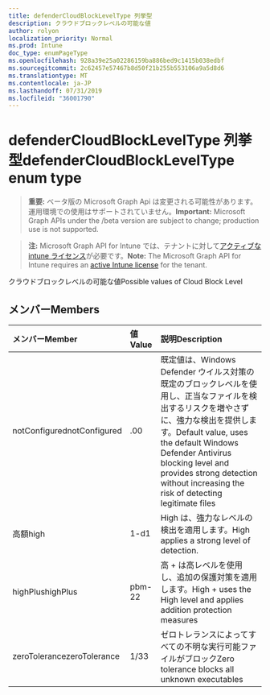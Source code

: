 ```yaml
---
title: defenderCloudBlockLevelType 列挙型
description: クラウドブロックレベルの可能な値
author: rolyon
localization_priority: Normal
ms.prod: Intune
doc_type: enumPageType
ms.openlocfilehash: 928a39e25a02286159ba886bed9c1415b038edbf
ms.sourcegitcommit: 2c62457e57467b8d50f21b255b553106a9a5d8d6
ms.translationtype: MT
ms.contentlocale: ja-JP
ms.lasthandoff: 07/31/2019
ms.locfileid: "36001790"
---
```

# <a name="defendercloudblockleveltype-enum-type"></a><span data-ttu-id="007c3-103">defenderCloudBlockLevelType 列挙型</span><span class="sxs-lookup"><span data-stu-id="007c3-103">defenderCloudBlockLevelType enum type</span></span>

> <span data-ttu-id="007c3-104">**重要:** ベータ版の Microsoft Graph Api は変更される可能性があります。運用環境での使用はサポートされていません。</span><span class="sxs-lookup"><span data-stu-id="007c3-104">**Important:** Microsoft Graph APIs under the /beta version are subject to change; production use is not supported.</span></span>

> <span data-ttu-id="007c3-105">**注:** Microsoft Graph API for Intune では、テナントに対して[アクティブな intune ライセンス](https://go.microsoft.com/fwlink/?linkid=839381)が必要です。</span><span class="sxs-lookup"><span data-stu-id="007c3-105">**Note:** The Microsoft Graph API for Intune requires an [active Intune license](https://go.microsoft.com/fwlink/?linkid=839381) for the tenant.</span></span>

<span data-ttu-id="007c3-106">クラウドブロックレベルの可能な値</span><span class="sxs-lookup"><span data-stu-id="007c3-106">Possible values of Cloud Block Level</span></span>

## <a name="members"></a><span data-ttu-id="007c3-107">メンバー</span><span class="sxs-lookup"><span data-stu-id="007c3-107">Members</span></span>
|<span data-ttu-id="007c3-108">メンバー</span><span class="sxs-lookup"><span data-stu-id="007c3-108">Member</span></span>|<span data-ttu-id="007c3-109">値</span><span class="sxs-lookup"><span data-stu-id="007c3-109">Value</span></span>|<span data-ttu-id="007c3-110">説明</span><span class="sxs-lookup"><span data-stu-id="007c3-110">Description</span></span>|
|:---|:---|:---|
|<span data-ttu-id="007c3-111">notConfigured</span><span class="sxs-lookup"><span data-stu-id="007c3-111">notConfigured</span></span>|<span data-ttu-id="007c3-112">.0</span><span class="sxs-lookup"><span data-stu-id="007c3-112">0</span></span>|<span data-ttu-id="007c3-113">既定値は、Windows Defender ウイルス対策の既定のブロックレベルを使用し、正当なファイルを検出するリスクを増やさずに、強力な検出を提供します。</span><span class="sxs-lookup"><span data-stu-id="007c3-113">Default value, uses the default Windows Defender Antivirus blocking level and provides strong detection without increasing the risk of detecting legitimate files</span></span>|
|<span data-ttu-id="007c3-114">高額</span><span class="sxs-lookup"><span data-stu-id="007c3-114">high</span></span>|<span data-ttu-id="007c3-115">1-d</span><span class="sxs-lookup"><span data-stu-id="007c3-115">1</span></span>|<span data-ttu-id="007c3-116">High は、強力なレベルの検出を適用します。</span><span class="sxs-lookup"><span data-stu-id="007c3-116">High applies a strong level of detection.</span></span>|
|<span data-ttu-id="007c3-117">highPlus</span><span class="sxs-lookup"><span data-stu-id="007c3-117">highPlus</span></span>|<span data-ttu-id="007c3-118">pbm-2</span><span class="sxs-lookup"><span data-stu-id="007c3-118">2</span></span>|<span data-ttu-id="007c3-119">高 + は高レベルを使用し、追加の保護対策を適用します。</span><span class="sxs-lookup"><span data-stu-id="007c3-119">High + uses the High level and applies addition protection measures</span></span>|
|<span data-ttu-id="007c3-120">zeroTolerance</span><span class="sxs-lookup"><span data-stu-id="007c3-120">zeroTolerance</span></span>|<span data-ttu-id="007c3-121">1/3</span><span class="sxs-lookup"><span data-stu-id="007c3-121">3</span></span>|<span data-ttu-id="007c3-122">ゼロトレランスによってすべての不明な実行可能ファイルがブロック</span><span class="sxs-lookup"><span data-stu-id="007c3-122">Zero tolerance blocks all unknown executables</span></span>|





